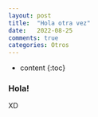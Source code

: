 ```yaml
---
layout: post
title:  "Hola otra vez"
date:   2022-08-25
comments: true
categories: Otros
---
```


* content
{:toc}

### Hola!
XD
